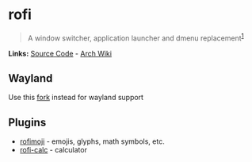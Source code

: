 # rofi

> A window switcher, application launcher and dmenu replacement<sup>[1][desc]</sup>

**Links:** [Source Code] - [Arch Wiki]

## Wayland

Use this [fork] instead for wayland support

## Plugins

- [rofimoji] - emojis, glyphs, math symbols, etc.
- [rofi-calc] - calculator

[desc]: https://github.com/davatorium/rofi
[source code]: https://github.com/davatorium/rofi
[fork]: https://github.com/lbonn/rofi
[arch wiki]: https://wiki.archlinux.org/title/Rofi
[rofimoji]: https://github.com/fdw/rofimoji
[rofi-calc]: https://github.com/svenstaro/rofi-calc
